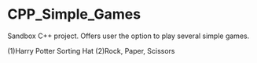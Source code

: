 # CPP_Simple_Games
Sandbox C++ project. Offers user the option to play several simple games. 

(1)Harry Potter Sorting Hat
(2)Rock, Paper, Scissors
